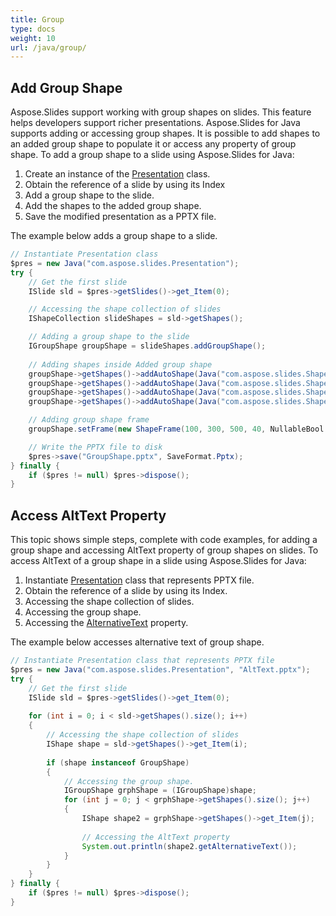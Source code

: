 ```yaml
---
title: Group
type: docs
weight: 10
url: /java/group/
---
```


## **Add Group Shape**
Aspose.Slides support working with group shapes on slides. This feature helps developers support richer presentations. Aspose.Slides for Java supports adding or accessing group shapes. It is possible to add shapes to an added group shape to populate it or access any property of group shape. To add a group shape to a slide using Aspose.Slides for Java:

1. Create an instance of the [Presentation](https://apireference.aspose.com/slides/java/com.aspose.slides/Presentation) class.
1. Obtain the reference of a slide by using its Index
1. Add a group shape to the slide.
1. Add the shapes to the added group shape.
1. Save the modified presentation as a PPTX file.

The example below adds a group shape to a slide.

```java
// Instantiate Presentation class
$pres = new Java("com.aspose.slides.Presentation");
try {
    // Get the first slide
    ISlide sld = $pres->getSlides()->get_Item(0);

    // Accessing the shape collection of slides
    IShapeCollection slideShapes = sld->getShapes();

    // Adding a group shape to the slide
    IGroupShape groupShape = slideShapes.addGroupShape();
    
    // Adding shapes inside Added group shape
    groupShape->getShapes()->addAutoShape(Java("com.aspose.slides.ShapeType")->Rectangle, 300, 100, 100, 100);
    groupShape->getShapes()->addAutoShape(Java("com.aspose.slides.ShapeType")->Rectangle, 500, 100, 100, 100);
    groupShape->getShapes()->addAutoShape(Java("com.aspose.slides.ShapeType")->Rectangle, 300, 300, 100, 100);
    groupShape->getShapes()->addAutoShape(Java("com.aspose.slides.ShapeType")->Rectangle, 500, 300, 100, 100);

    // Adding group shape frame
    groupShape.setFrame(new ShapeFrame(100, 300, 500, 40, NullableBool.False, NullableBool.False, 0));

    // Write the PPTX file to disk
    $pres->save("GroupShape.pptx", SaveFormat.Pptx);
} finally {
    if ($pres != null) $pres->dispose();
}
```

## **Access AltText Property**
This topic shows simple steps, complete with code examples, for adding a group shape and accessing AltText property of group shapes on slides. To access AltText of a group shape in a slide using Aspose.Slides for Java:

1. Instantiate [Presentation](https://apireference.aspose.com/slides/java/com.aspose.slides/Presentation) class that represents PPTX file.
1. Obtain the reference of a slide by using its Index.
1. Accessing the shape collection of slides.
1. Accessing the group shape.
1. Accessing the [AlternativeText](https://apireference.aspose.com/slides/java/com.aspose.slides/IShape#getAlternativeText--) property.

The example below accesses alternative text of group shape.

```java
// Instantiate Presentation class that represents PPTX file
$pres = new Java("com.aspose.slides.Presentation", "AltText.pptx");
try {
    // Get the first slide
    ISlide sld = $pres->getSlides()->get_Item(0);
    
    for (int i = 0; i < sld->getShapes().size(); i++)
    {
        // Accessing the shape collection of slides
        IShape shape = sld->getShapes()->get_Item(i);
    
        if (shape instanceof GroupShape)
        {
            // Accessing the group shape.
            IGroupShape grphShape = (IGroupShape)shape;
            for (int j = 0; j < grphShape->getShapes().size(); j++)
            {
                IShape shape2 = grphShape->getShapes()->get_Item(j);
                
                // Accessing the AltText property
                System.out.println(shape2.getAlternativeText());
            }
        }
    }
} finally {
    if ($pres != null) $pres->dispose();
}
```